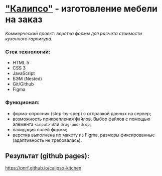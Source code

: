 # ["Калипсо"](https://calipso-st.ru) - изготовление мебели на заказ

*Коммерческий проект: верстка формы для расчета стоимости кухонного гарнитура.*

### Стек технологий:
* HTML 5
* CSS 3
* JavaScript
* БЭМ (Nested)
* Git/Github
* Figma

### Функционал:
* форма-опросник (step-by-spep) с отправкой данных на сервер;
* возможность прикрепления файлов. Выбор файлов с помощью элемента `<input>` или `drag-and-drop`;
* валидация полей формы;
* верстка выполнена по макету из Figma, размеры фиксированные (адаптивность не требовалась).

## Результат (github pages):
https://pnrf.github.io/calipso-kitchen

